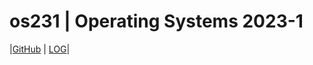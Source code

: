 # os231 | Operating Systems 2023-1
|[GitHub](https://github.com/PatrickAlexander10/os231) | [LOG](https://patrickalexander10.github.io/os231/TXT/mylog.txt)|
